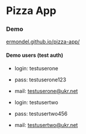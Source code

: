 Pizza App
===============================

### Demo
[ermondel.github.io/pizza-app/](https://ermondel.github.io/pizza-app/)

#### Demo users (test auth)
* login: testuserone
* pass: testuserone123
* mail: testuserone@ukr.net



* login: testusertwo
* pass: testusertwo456
* mail: testusertwo@ukr.net
